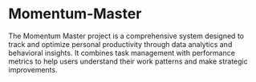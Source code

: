 # Momentum-Master
The Momentum Master project is a comprehensive system designed to track and optimize personal productivity through data analytics and behavioral insights. It combines task management with performance metrics to help users understand their work patterns and make strategic improvements. 
